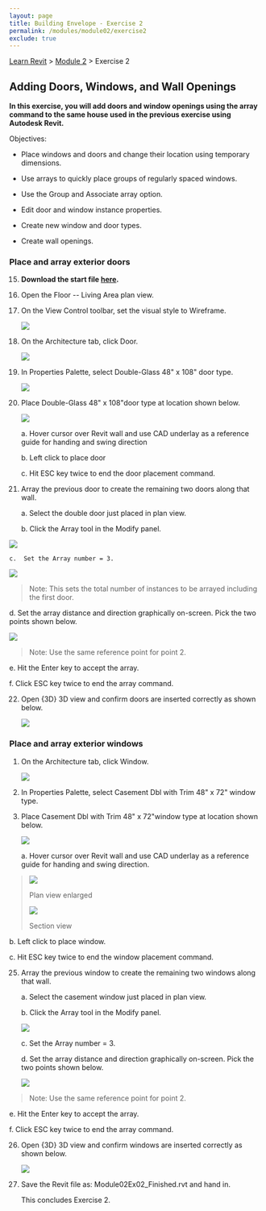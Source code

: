 ```yaml
---
layout: page
title: Building Envelope - Exercise 2
permalink: /modules/module02/exercise2
exclude: true
---
```


[Learn Revit](/learnrevit/) > [Module 2](/learnrevit/modules/module02/) > Exercise 2

## Adding Doors, Windows, and Wall Openings

**In this exercise, you will add doors and window openings using the array
command to the same house used in the previous exercise using Autodesk
Revit.**

Objectives:

-   Place windows and doors and change their location using temporary
    dimensions.

-   Use arrays to quickly place groups of regularly spaced windows.

-   Use the Group and Associate array option.

-   Edit door and window instance properties.

-   Create new window and door types.

-   Create wall openings.

### Place and array exterior doors

15. **Download the start file [here](Module02Ex02.rvt).**

16. Open the Floor -- Living Area plan view.

17. On the View Control toolbar, set the visual style to Wireframe.

    ![](media\image20.png)

18. On the Architecture tab, click Door.

    ![](media\image21.png)

19. In Properties Palette, select Double-Glass 48" x 108" door type.

    ![](media\image22.png)

20. Place Double-Glass 48" x 108"door type at location shown below.

    ![](media\image23.png)

    a.  Hover cursor over Revit wall and use CAD underlay as a reference guide for handing and swing direction

    b.  Left click to place door

    c.  Hit ESC key twice to end the door placement command.

21. Array the previous door to create the remaining two doors along that
    wall.

    a.  Select the double door just placed in plan view.

    b.  Click the Array tool in the Modify panel.

![](media\image24.png)

    c.  Set the Array number = 3.

![](media\image25.png)

> Note: This sets the total number of instances to be arrayed including
> the first door.

d.  Set the array distance and direction graphically on-screen. Pick the two points shown below.

![](media\image26.png)

> Note: Use the same reference point for point 2.

e.  Hit the Enter key to accept the array.

f.  Click ESC key twice to end the array command.


22. Open {3D} 3D view and confirm doors are inserted correctly as shown
    below.

    ![](media\image27.png)

### Place and array exterior windows

1.  On the Architecture tab, click Window.

    ![](media\image28.png)


23. In Properties Palette, select Casement Dbl with Trim 48" x 72"
    window type.

24. Place Casement Dbl with Trim 48" x 72"window type at location shown
    below.

    ![](media\image29.png)

    a.  Hover cursor over Revit wall and use CAD underlay as a reference guide for handing and swing direction.

> ![](media\image30.png)
>
> Plan view enlarged
>
> ![](media\image31.png)
>
> Section view

b.  Left click to place window.

c.  Hit ESC key twice to end the window placement command.


25. Array the previous window to create the remaining two windows along
    that wall.

    a.  Select the casement window just placed in plan view.

    b.  Click the Array tool in the Modify panel.

    ![](media\image24.png)

    c.  Set the Array number = 3.

    d.  Set the array distance and direction graphically on-screen. Pick the two points shown below.

    ![](media\image32.png)

> Note: Use the same reference point for point 2.

e.  Hit the Enter key to accept the array.

f.  Click ESC key twice to end the array command.


26. Open {3D} 3D view and confirm windows are inserted correctly as
    shown below.

    ![](media\image33.png)

27. Save the Revit file as: Module02Ex02_Finished.rvt and hand in.

    This concludes Exercise 2.

